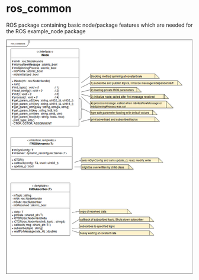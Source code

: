 # ros_common

ROS package containing basic node/package features which are needed for the ROS example_node package

![ros_common](/doc/ros_common.png)
